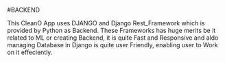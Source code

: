 #BACKEND

This CleanO App uses DJANGO and Django Rest_Framework which is provided by
Python as Backend. These Frameworks has huge merits be it related to ML or
creating Backend, it is quite Fast and Responsive and aldo managing Database
in Django is quite user Friendly, enabling user to Work on it effeciently.
